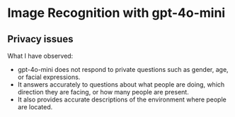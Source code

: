 # Image Recognition with gpt-4o-mini

## Privacy issues

What I have observed:

- gpt-4o-mini does not respond to private questions such as gender, age, or facial expressions.
- It answers accurately to questions about what people are doing, which direction they are facing, or how many people are present.
- It also provides accurate descriptions of the environment where people are located.
